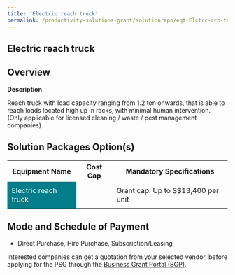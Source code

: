 ```yaml
---
title: 'Electric reach truck'
permalink: /productivity-solutions-grant/solutionrepo/eqt-Elctrc-rch-truck-Wst-Mngmnt
---
```


## Electric reach truck

## Overview

**Description**

Reach truck with load capacity ranging from 1.2 ton onwards, that is able to reach loads located high up in racks, with minimal human intervention. 
(Only applicable for licensed cleaning / waste / pest management companies) 

## Solution Packages Option(s)

<table>
<tr>
<th><b>Equipment Name</b></th>
<th><b>Cost Cap</b></th>
<th><b>Mandatory Specifications</b></th>
</tr>
<tr>
<td style='padding: 10px; background-color: #037E8A; color: #FFFFFF;'>Electric reach truck</td>
<td style='padding: 10px;'></td>
<td style='padding: 10px;'>Grant cap: Up to S$13,400 per unit</td>
</tr>
</table>

## Mode and Schedule of Payment

 - Direct Purchase, Hire Purchase, Subscription/Leasing

Interested companies can get a quotation from your selected vendor, before applying for the PSG through the <a href='https://www.businessgrants.gov.sg/' target='_blank' rel='noopener'>Business Grant Portal (BGP)</a>.

<script src="/jquery/resize-tables.js"></script>
